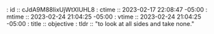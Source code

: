 : id    :: cJdA9M88IixUjWtXIUHL8
: ctime :: 2023-02-17 22:08:47 -05:00
: mtime :: 2023-02-24 21:04:25 -05:00
: vtime :: 2023-02-24 21:04:25 -05:00
: title :: objective
: tldr  :: "to look at all sides and take none."

